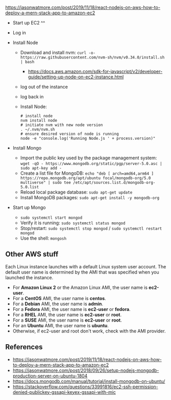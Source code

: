 https://jasonwatmore.com/post/2019/11/18/react-nodejs-on-aws-how-to-deploy-a-mern-stack-app-to-amazon-ec2

- Start up EC2 ^^

- Log in

- Install Node

  - Download and install nvm: `curl -o- https://raw.githubusercontent.com/nvm-sh/nvm/v0.34.0/install.sh | bash`

    - https://docs.aws.amazon.com/sdk-for-javascript/v2/developer-guide/setting-up-node-on-ec2-instance.html

  - log out of the instance

  - log back in
  
  - Install Node:
    ```
    # install node
    nvm install node
    # initiate nvm with new node version
    . ~/.nvm/nvm.sh
    # ensure desired version of node is running
    node -e "console.log('Running Node.js ' + process.version)"
    ```
  
- Install Mongo

  - Import the public key used by the package management system: `wget -qO - https://www.mongodb.org/static/pgp/server-5.0.asc | sudo apt-key add -`
  - Create a list file for MongoDB: `echo "deb [ arch=amd64,arm64 ] https://repo.mongodb.org/apt/ubuntu focal/mongodb-org/5.0 multiverse" | sudo tee /etc/apt/sources.list.d/mongodb-org-5.0.list`
  - Reload local package database: `sudo apt-get update`
  - Install MongoDB packages: `sudo apt-get install -y mongodb-org`

- Start up Mongo 

  - `sudo systemctl start mongod`
  - Verify it is running: `sudo systemctl status mongod`
  - Stop/restart: `sudo systemctl stop mongod` / `sudo systemctl restart mongod`
  - Use the shell: `mongosh`



## Other AWS stuff

Each Linux instance launches with a default Linux system user  account. The default user name is determined by the AMI that was  specified when you launched the instance.

- For **Amazon Linux 2** or the Amazon Linux AMI, the user name is **ec2-user**.
- For a **CentOS** AMI, the user name is **centos**.
- For a **Debian** AMI, the user name is **admin**.
- For a **Fedora** AMI, the user name is **ec2-user** or **fedora**.
- For a **RHEL** AMI, the user name is **ec2-user** or **root**.
- For a **SUSE** AMI, the user name is **ec2-user** or **root**.
- For an **Ubuntu** AMI, the user name is **ubuntu**.
- Otherwise, if ec2-user and root don't work, check with the AMI provider.

## References

- https://jasonwatmore.com/post/2019/11/18/react-nodejs-on-aws-how-to-deploy-a-mern-stack-app-to-amazon-ec2
- https://jasonwatmore.com/post/2018/09/26/setup-nodejs-mongodb-production-server-on-ubuntu-1804
- https://docs.mongodb.com/manual/tutorial/install-mongodb-on-ubuntu/
- https://stackoverflow.com/questions/33991816/ec2-ssh-permission-denied-publickey-gssapi-keyex-gssapi-with-mic